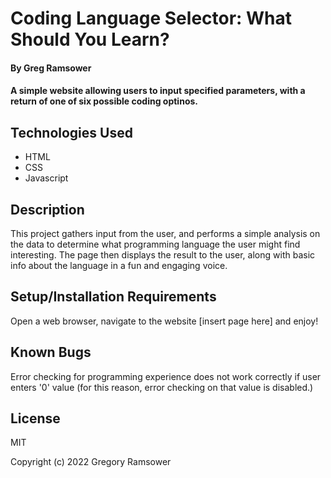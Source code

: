 # Coding Language Selector: What Should You Learn?

#### By Greg Ramsower

#### A simple website allowing users to input specified parameters, with a return of one of six possible coding optinos.

## Technologies Used

* HTML
* CSS
* Javascript

## Description

This project gathers input from the user, and performs a simple analysis on the data to determine what programming language the user might find interesting. The page then displays the result to the user, along with basic info about the language in a fun and engaging voice.

## Setup/Installation Requirements

Open a web browser, navigate to the website [insert page here] and enjoy!

## Known Bugs

Error checking for programming experience does not work correctly if user enters '0' value (for this reason, error checking on that value is disabled.)

## License

MIT

Copyright (c) 2022 Gregory Ramsower
